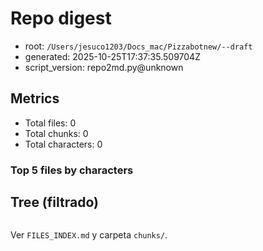 # Repo digest

- root: `/Users/jesuco1203/Docs_mac/Pizzabotnew/--draft`
- generated: 2025-10-25T17:37:35.509704Z
- script_version: repo2md.py@unknown

## Metrics

- Total files: 0
- Total chunks: 0
- Total characters: 0

### Top 5 files by characters



## Tree (filtrado)

```

```

Ver `FILES_INDEX.md` y carpeta `chunks/`.